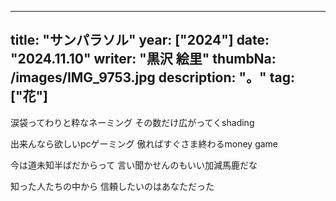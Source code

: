 ---
 title: "サンパラソル" 
 year: ["2024"] 
 date: "2024.11.10" 
 writer: "黒沢 絵里" 
 thumbNa: /images/IMG_9753.jpg 
 description: "。" 
 tag: ["花"] 
 ---

 
  涙袋ってわりと粋なネーミング その数だけ広がってくshading 

  出来んなら欲しいpcゲーミング 傲ればすぐさま終わるmoney game 


  今は道未知半ばだからって 言い聞かせんのもいい加減馬鹿だな 

  知った人たちの中から 信頼したいのはあなただった 
  
  
  <!-- ![Alt text](/images/IMG_9785.jpg) カッコいい さやかかわいい ![Alt text](/images/IMG_9811.jpg) ![Alt text](/images/IMG_9790.jpg) ![Alt text](/images/IMG_9757.jpg) ![Alt text](/images/023-2.jpg) -->
